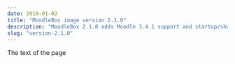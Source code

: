 ```yaml
---
date: 2018-01-02
title: "MoodleBox image version 2.1.0"
description: "MoodleBox 2.1.0 adds Moodle 3.4.1 support and startup/shutdown hardware button support, if present."
slug: "version-2.1.0"
---
```


The text of the page

